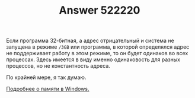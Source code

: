 ﻿---
title: "Answer 522220"
se.owner.user_id: 178988
se.owner.display_name: "Qwertiy"
se.owner.link: "https://ru.stackoverflow.com/users/178988/qwertiy"
se.answer_id: 522220
se.question_id: 522218
se.post_type: answer
se.score: 1
se.is_accepted: False
---
<p>Если программа 32-битная, а адрес отрицательный и система не запущена в режиме <code>/3GB</code> или программа, в которой определялся адрес не поддерживает работу в этом режиме, то он будет одинаков во всех процессах. Здесь имеется в виду именно одинаковость для разных процессов, но не константность адреса.</p>

<p>По крайней мере, я так думаю.</p>

<p><a href="http://bbs.vbstreets.ru/viewtopic.php?p=6784461#p6784461" rel="nofollow">Подробнее о памяти в Windows.</a></p>
